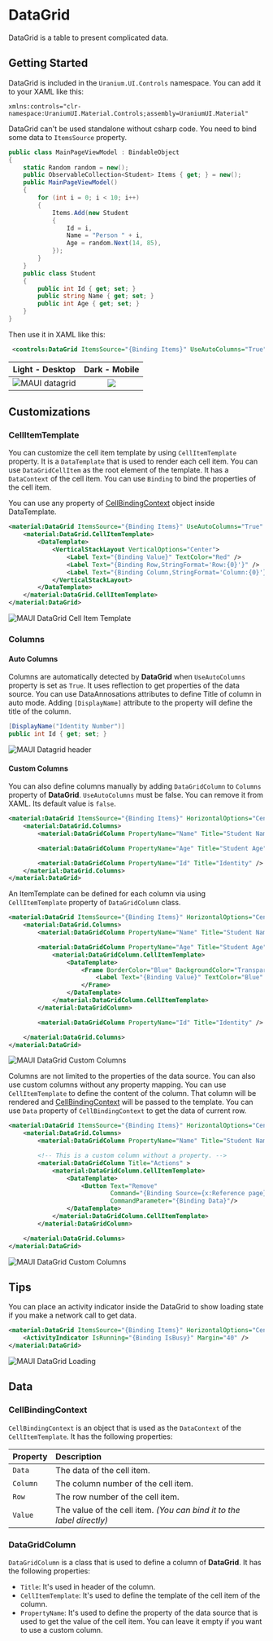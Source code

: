 # DataGrid
DataGrid is a table to present complicated data.

## Getting Started
DataGrid is included in the `Uranium.UI.Controls` namespace. You can add it to your XAML like this:

```
xmlns:controls="clr-namespace:UraniumUI.Material.Controls;assembly=UraniumUI.Material"
```

DataGrid can't be used standalone without csharp code. You need to bind some data to `ItemsSource` property.

```csharp
public class MainPageViewModel : BindableObject
{
	static Random random = new();
	public ObservableCollection<Student> Items { get; } = new();
	public MainPageViewModel()
	{
		for (int i = 0; i < 10; i++)
		{
			Items.Add(new Student
			{
				Id = i,
				Name = "Person " + i,
				Age = random.Next(14, 85),
			});
		}
    }
	public class Student
	{
		public int Id { get; set; }
		public string Name { get; set; }
		public int Age { get; set; }
	}
}
```

Then use it in XAML like this:

```xml
 <controls:DataGrid ItemsSource="{Binding Items}" UseAutoColumns="True" Margin="30" />
```
|Light - Desktop | Dark - Mobile|
| :---: | :---: |
| ![MAUI datagrid](images/datagrid-demo.png) | ![](images/datagrid-demo-android.png) |


## Customizations

### CellItemTemplate

You can customize the cell item template by using `CellItemTemplate` property. It is a `DataTemplate` that is used to render each cell item. You can use `DataGridCellItem` as the root element of the template. It has a `DataContext` of the cell item. You can use `Binding` to bind the properties of the cell item.

You can use any property of [CellBindingContext](#cellbindingcontext) object inside DataTemplate.

```xml
<material:DataGrid ItemsSource="{Binding Items}" UseAutoColumns="True" HorizontalOptions="Center">
	<material:DataGrid.CellItemTemplate>
		<DataTemplate>
			<VerticalStackLayout VerticalOptions="Center">
				<Label Text="{Binding Value}" TextColor="Red" />
				<Label Text="{Binding Row,StringFormat='Row:{0}'}" />
				<Label Text="{Binding Column,StringFormat='Column:{0}'}" />                                
			</VerticalStackLayout>
		</DataTemplate>
	</material:DataGrid.CellItemTemplate>
</material:DataGrid>
```

![MAUI DataGrid Cell Item Template](images/datagrid-cellitemtemplate.png)

### Columns


#### Auto Columns
Columns are automatically detected by **DataGrid** when `UseAutoColumns` property is set as `True`. It uses reflection to get properties of the data source. You can use DataAnnosations attributes to define Title of column in auto mode. Adding `[DisplayName]` attribute to the property will define the title of the column.

```csharp
[DisplayName("Identity Number")]
public int Id { get; set; }
```

![MAUI Datagrid header](images/datagrid-displayname.png)


#### Custom Columns
You can also define columns manually by adding `DataGridColumn` to `Columns` property of **DataGrid**.
`UseAutoColumns` must be false. You can remove it from XAML. Its default value is `false`.


```xml
<material:DataGrid ItemsSource="{Binding Items}" HorizontalOptions="Center" Margin="30">
	<material:DataGrid.Columns>
		<material:DataGridColumn PropertyName="Name" Title="Student Name"/>

		<material:DataGridColumn PropertyName="Age" Title="Student Age"/>

		<material:DataGridColumn PropertyName="Id" Title="Identity" />
	</material:DataGrid.Columns>
</material:DataGrid>
```

An ItemTemplate can be defined for each column via using `CellItemTemplate` property of `DataGridColumn` class.

```xml
<material:DataGrid ItemsSource="{Binding Items}" HorizontalOptions="Center" Margin="30">
	<material:DataGrid.Columns>
		<material:DataGridColumn PropertyName="Name" Title="Student Name"/>

		<material:DataGridColumn PropertyName="Age" Title="Student Age">
			<material:DataGridColumn.CellItemTemplate>
				<DataTemplate>
					<Frame BorderColor="Blue" BackgroundColor="Transparent" Padding="5" >
						<Label Text="{Binding Value}" TextColor="Blue" />
					</Frame>
				</DataTemplate>
			</material:DataGridColumn.CellItemTemplate>
		</material:DataGridColumn>

		<material:DataGridColumn PropertyName="Id" Title="Identity" />

	</material:DataGrid.Columns>
</material:DataGrid>
```

![MAUI DataGrid Custom Columns](images/datagrid-colum-template.png)


Columns are not limited to the properties of the data source. You can also use custom columns without any property mapping. You can use `CellItemTemplate` to define the content of the column. That column will be rendered and [CellBindingContext](#cellbindingcontext) will be passed to the template. You can use `Data` property of `CellBindingContext` to get the data of current row.


```xml
<material:DataGrid ItemsSource="{Binding Items}" HorizontalOptions="Center" Margin="30">
	<material:DataGrid.Columns>
		<material:DataGridColumn PropertyName="Name" Title="Student Name"/>

		<!-- This is a custom column without a property. -->
		<material:DataGridColumn Title="Actions" >
			<material:DataGridColumn.CellItemTemplate>
				<DataTemplate>
					<Button Text="Remove"
							Command="{Binding Source={x:Reference page}, Path=BindingContext.RemoveItemCommand}"
							CommandParameter="{Binding Data}"/>
				</DataTemplate>
			</material:DataGridColumn.CellItemTemplate>
		</material:DataGridColumn>

	</material:DataGrid.Columns>
</material:DataGrid>
```

![MAUI DataGrid Custom Columns](images/datagrid-delete-sample.gif)


## Tips

You can place an activity indicator inside the DataGrid to show loading state if you make a network call to get data.

```xml
<material:DataGrid ItemsSource="{Binding Items}" HorizontalOptions="Center">
	<ActivityIndicator IsRunning="{Binding IsBusy}" Margin="40" />
</material:DataGrid>
```

![MAUI DataGrid Loading](images/datagrid-tips-indicator.gif)

## Data

### CellBindingContext
`CellBindingContext` is an object that is used as the `DataContext` of the `CellItemTemplate`. It has the following properties:

| Property | Description |
| :--- | :--- |
| `Data` | The data of the cell item. |
| `Column` | The column number of the cell item. |
| `Row` | The row number of the cell item. |
| `Value` | The value of the cell item. _(You can bind it to the label directly)_ |

### DataGridColumn
`DataGridColumn` is a class that is used to define a column of **DataGrid**. It has the following properties:

- `Title`: It's used in header of the column.
- `CellItemTemplate`: It's used to define the template of the cell item of the column.
- `PropertyName`: It's used to define the property of the data source that is used to get the value of the cell item. You can leave it empty if you want to use a custom column.